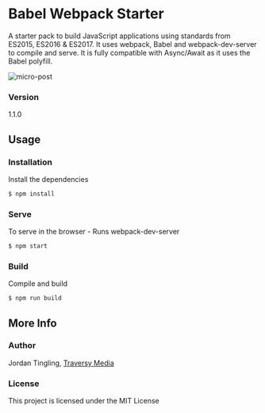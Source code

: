 # Babel Webpack Starter

A starter pack to build JavaScript applications using standards from ES2015, ES2016 & ES2017. It uses webpack, Babel and webpack-dev-server to compile and serve. It is fully compatible with Async/Await as it uses the Babel polyfill.

![micro-post](https://user-images.githubusercontent.com/67347117/89110467-75414b00-d410-11ea-9e3b-12be0c4b4c89.jpg)

### Version
1.1.0

## Usage

### Installation

Install the dependencies

```sh
$ npm install
```

### Serve
To serve in the browser  - Runs webpack-dev-server

```sh
$ npm start
```

### Build
Compile and build

```sh
$ npm run build
```

## More Info

### Author

Jordan Tingling, 
[Traversy Media](http://www.traversymedia.com)

### License

This project is licensed under the MIT License
